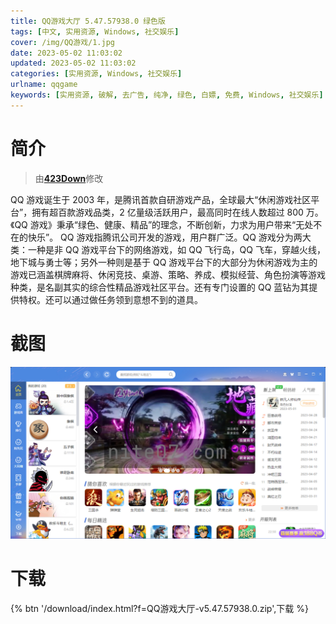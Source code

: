 ```yaml
---
title: QQ游戏大厅 5.47.57938.0 绿色版
tags: [中文, 实用资源, Windows, 社交娱乐]
cover: /img/QQ游戏/1.jpg
date: 2023-05-02 11:03:02
updated: 2023-05-02 11:03:02
categories: [实用资源, Windows, 社交娱乐]
urlname: qqgame
keywords: [实用资源, 破解, 去广告, 纯净, 绿色, 白嫖, 免费, Windows, 社交娱乐]
---
```


# 简介

> 由[**423Down**](/laiyuan)修改

QQ 游戏诞生于 2003 年，是腾讯首款自研游戏产品，全球最大“休闲游戏社区平台”，拥有超百款游戏品类，2 亿量级活跃用户，最高同时在线人数超过 800 万。《QQ 游戏》秉承“绿色、健康、精品”的理念，不断创新，力求为用户带来“无处不在的快乐”。 QQ 游戏指腾讯公司开发的游戏，用户群广泛。QQ 游戏分为两大类：一种是非 QQ 游戏平台下的网络游戏，如 QQ 飞行岛，QQ 飞车，穿越火线，地下城与勇士等；另外一种则是基于 QQ 游戏平台下的大部分为休闲游戏为主的游戏已涵盖棋牌麻将、休闲竞技、桌游、策略、养成、模拟经营、角色扮演等游戏种类，是名副其实的综合性精品游戏社区平台。还有专门设置的 QQ 蓝钻为其提供特权。还可以通过做任务领到意想不到的道具。

# 截图

![](/img/QQ游戏/2.jpg)

# 下载

{% btn '/download/index.html?f=QQ游戏大厅-v5.47.57938.0.zip',下载 %}
